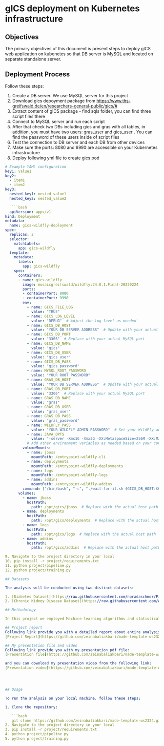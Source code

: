 # gICS deployment on Kubernetes infrastructure



## Objectives

The primary objectives of this document is present steps to deploy gICS web application on kubenetes so that DB server is MySQL and located on separate standalone server.

## Deployment Process

Follow these steps:

1. Create a DB server. We use MySQL server for this project
2. Download gics depoyment package from https://www.ths-greifswald.de/en/researchers-general-public/gics/#
3. Extract content of gICS package - find sqls folder, you can find three script files there
4. Connect to MySQL server and run each script
5. After that check two DBs including gics and gras with all tables, in addition, you must have two users: gras_user and gics_user . You can find the password of these users inside of script files
6. Test the connection to DB server and each DB from other devices
7. Make sure the ports: 8080 and 9990 are accessible on your Kubernetes infrastructure
8. Deploy following yml file to create gics pod
```yaml
# Example YAML configuration
key1: value1
key2:
  - item1
  - item2
key3:
  nested_key1: nested_value1
  nested_key2: nested_value2

   ```bash
  apiVersion: apps/v1
kind: Deployment
metadata:
  name: gics-wildfly-deployment
spec:
  replicas: 2
  selector:
    matchLabels:
      app: gics-wildfly
  template:
    metadata:
      labels:
        app: gics-wildfly
    spec:
      containers:
      - name: gics-wildfly
        image: mosaicgreifswald/wildfly:24.0.1.Final-20220224
        ports:
        - containerPort: 8080
        - containerPort: 9990
        env:
          - name: GICS_FILE_LOG
            value: "TRUE"
          - name: GICS_LOG_LEVEL
            value: "DEBUG"  # Adjust the log level as needed
          - name: GICS_DB_HOST
            value: "YOUR DB SERVER ADDRESS"  # Update with your actual MySQL host IP address
          - name: GICS_DB_PORT
            value: "3306"  # Replace with your actual MySQL port
          - name: GICS_DB_NAME
            value: "gics"
          - name: GICS_DB_USER
            value: "gics_user"
          - name: GICS_DB_PASS
            value: "gics_password"
          - name: MYSQL_ROOT_PASSWORD
            value: "YOUR ROOT PASSWORD"
          - name: GRAS_DB_HOST
            value: "YOUR DB SERVER ADDRESS"  # Update with your actual MySQL host IP address
          - name: GRAS_DB_PORT
            value: "3306"  # Replace with your actual MySQL port
          - name: GRAS_DB_NAME
            value: "gras"
          - name: GRAS_DB_USER
            value: "gras_user"
          - name: GRAS_DB_PASS
            value: "gras_password"
          - name: WILDFLY_PASS
            value: "YOUR WILDFLY ADMIN PASSWORD"  # Set your WildFly admin password
          - name: JAVA_OPTS
            value: "-server -Xms1G -Xmx3G -XX:MetaspaceSize=256M -XX:MaxMetaspaceSize=1G -XX:StringTableSize=1000003 -Dorg.apache.cxf.stax.maxChildElements=100000 -Djava.net.preferIPv4Stack=true -Djava.awt.headless=true -Djboss.modules.system.pkgs=org.jboss.byteman"
          # Add other environment variables as needed based on your configuration
        volumeMounts:
          - name: jboss
            mountPath: /entrypoint-wildfly-cli
          - name: deployments
            mountPath: /entrypoint-wildfly-deployments
          - name: logs
            mountPath: /entrypoint-wildfly-logs
          - name: addins
            mountPath: /entrypoint-wildfly-addins
        command: ["/bin/bash", "-c", "./wait-for-it.sh $GICS_DB_HOST:$GICS_DB_PORT -t 120 && ./run.sh"]
      volumes:
        - name: jboss
          hostPath:
            path: /opt/gics/jboss  # Replace with the actual host path
        - name: deployments
          hostPath:
            path: /opt/gics/deployments  # Replace with the actual host path
        - name: logs
          hostPath:
            path: /opt/gics/logs  # Replace with the actual host path
        - name: addins
          hostPath:
            path: /opt/gics/addins  # Replace with the actual host path

9. Navigate to the project directory in your local  
10. pip install -r project/requirements.txt
11. python project/pipeline.py
12. python project/training.py

## Datasets

The analysis will be conducted using two distinct datasets:

1. [Diabetes Dataset](https://raw.githubusercontent.com/npradaschnor/Pima-Indians-Diabetes-Dataset/master/diabetes.csv): This dataset contains information relevant to diabetes.
2. [Chronic Kidney Disease Dataset](https://raw.githubusercontent.com/aiplanethub/Datasets/master/Chronic%20Kidney%20Disease%20(CKD)%20Dataset/ChronicKidneyDisease.csv): This dataset contains information relevant to chronic kidney disease.

## Methodology

In this project we employed Machine learning algorithms and statistical analysis to analyze the datasets and draw insights into the factors influencing diabetes and chronic kidney disease. 

## Project report 
Following link provide you with a detailed report about entire analysis and modeling process:
[Project Report](https://github.com/zeinabaliakbari/made-template-ws2324/blob/main/project/report.ipynb)

## My presentation file and video 
Following link provide you with my presentation pdf file:
[Presentation file](https://github.com/zeinabaliakbari/made-template-ws2324/blob/main/project/slides.pdf)

and you can download my presentation video from the following link:  
[Presentation video](https://github.com/zeinabaliakbari/made-template-ws2324/blob/main/project/presentation-video.mp4)




## Usage

To run the analysis on your local machine, follow these steps:

1. Clone the repository:

   ```bash
   git clone https://github.com/zeinabaliakbari/made-template-ws2324.git
2. Navigate to the project directory in your local  
3. pip install -r project/requirements.txt
4. python project/pipeline.py
5. python project/training.py

